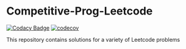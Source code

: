 # Competitive-Prog-Leetcode

[![Codacy Badge](https://api.codacy.com/project/badge/Grade/fe1b554de840469ca1e2cf3e8bf7cb0b)](https://app.codacy.com/gh/aksrajvanshi/CompetitiveProgamLeetcode?utm_source=github.com&utm_medium=referral&utm_content=aksrajvanshi/CompetitiveProgamLeetcode&utm_campaign=Badge_Grade_Settings)
[![codecov](https://codecov.io/gh/aksrajvanshi/CompetitiveProgamLeetcode/branch/main/graph/badge.svg?token=ro70wKx39W)](https://codecov.io/gh/aksrajvanshi/CompetitiveProgamLeetcode)

This repository contains solutions for a variety of Leetcode problems
